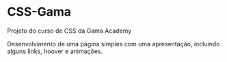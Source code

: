 # CSS-Gama
Projeto do curso de CSS da Gama Academy

Desenvolvimento de uma página simples com uma apresentação, incluindo alguns links, hoover e animações.
